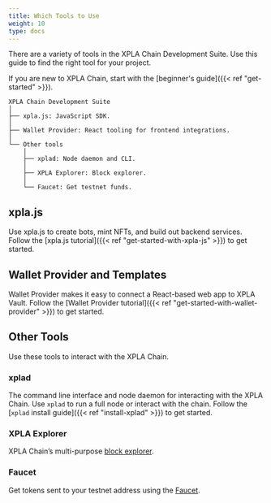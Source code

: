```yaml
---
title: Which Tools to Use
weight: 10
type: docs
---
```


There are a variety of tools in the XPLA Chain Development Suite. Use this guide to find the right tool for your project.

If you are new to XPLA Chain, start with the [beginner's guide]({{< ref "get-started" >}}).

```
XPLA Chain Development Suite
│
├── xpla.js: JavaScript SDK.
│
├── Wallet Provider: React tooling for frontend integrations.
│
└── Other tools
    │
    ├── xplad: Node daemon and CLI.
    │
    ├── XPLA Explorer: Block explorer.
    │
    └── Faucet: Get testnet funds.
```

## xpla.js

Use xpla.js to create bots, mint NFTs, and build out backend services. Follow the [xpla.js tutorial]({{< ref "get-started-with-xpla-js" >}}) to get started.

## Wallet Provider and Templates

Wallet Provider makes it easy to connect a React-based web app to XPLA Vault. Follow the [Wallet Provider tutorial]({{< ref "get-started-with-wallet-provider" >}}) to get started.

## Other Tools

Use these tools to interact with the XPLA Chain.

### xplad

The command line interface and node daemon for interacting with the XPLA Chain. Use `xplad` to run a full node or interact with the chain. Follow the [`xplad` install guide]({{< ref "install-xplad" >}}) to get started.

### XPLA Explorer

XPLA Chain’s multi-purpose [block explorer](https://explorer.xpla.io/).

### Faucet

Get tokens sent to your testnet address using the [Faucet](https://faucet.xpla.io).

